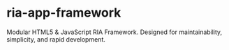 ria-app-framework
=================

Modular HTML5 &amp; JavaScript RIA Framework. Designed for maintainability, simplicity, and rapid development.
